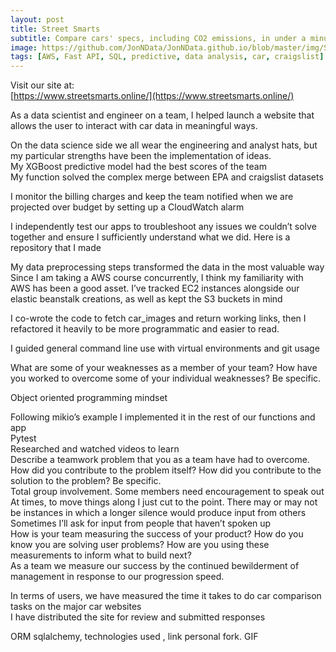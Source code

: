 ```yaml
---
layout: post
title: Street Smarts
subtitle: Compare cars' specs, including CO2 emissions, in under a minute!
image: https://github.com/JonNData/JonNData.github.io/blob/master/img/StreetSmarts06-18.jpg?raw=true
tags: [AWS, Fast API, SQL, predictive, data analysis, car, craigslist]
---
```

Visit our site at:  
[https://www.streetsmarts.online/](https://www.streetsmarts.online/)

As a data scientist and engineer on a team, I helped launch a website that allows the user to interact with car data in meaningful ways. 

On the data science side we all wear the engineering and analyst hats, but my particular strengths have been the implementation of ideas.   
My XGBoost predictive model had the best scores of the team  
My function solved the complex merge between EPA and craigslist datasets  

I monitor the billing charges and keep the team notified when we are projected over budget by setting up a CloudWatch alarm
 
 
I independently test our apps to troubleshoot any issues we couldn’t solve together and ensure I sufficiently understand what we did. Here is a repository that I made
 
My  data preprocessing steps transformed the data in the most valuable way  
Since I am taking a AWS course concurrently, I think my familiarity with AWS has been a good asset. I’ve tracked EC2 instances alongside our elastic beanstalk creations, as well as kept the S3 buckets in mind  
 
I co-wrote the code to fetch car_images and return working links, then I refactored it heavily to be more programmatic and easier to read.  
 
I guided general command line use with virtual environments and git usage  
 
What are some of your weaknesses as a member of your team? How have you worked to overcome some of your individual weaknesses? Be specific.  

Object oriented programming mindset  

Following mikio’s example I implemented it in the rest of our functions and app  
Pytest  
Researched and watched videos to learn  
Describe a teamwork problem that you as a team have had to overcome. How did you contribute to the problem itself? How did you contribute to the solution to the problem? Be specific.  
Total group involvement. Some members need encouragement to speak out  
At times, to move things along I just cut to the point. There may or may not be instances in which a longer silence would produce input from others  
Sometimes I’ll ask for input from people that haven’t spoken up  
How is your team measuring the success of your product? How do you know you are solving user problems? How are you using these measurements to inform what to build next?  
As a team we measure our success by the continued bewilderment of management in response to our progression speed.  
 
 
 
In terms of users, we have measured the time it takes to do car comparison tasks on the major car websites  
I have distributed the site for review and submitted responses  
  
ORM sqlalchemy, technologies used , link personal fork. GIF
